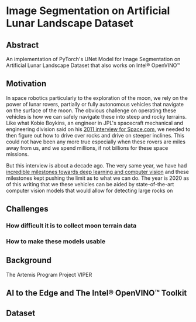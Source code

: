 # Image Segmentation on Artificial Lunar Landscape Dataset

## Abstract

An implementation of PyTorch's UNet Model for Image Segmentation on Artificial Lunar Landscape Dataset that also works on Intel® OpenVINO™


## Motivation

In space robotics particularly to the exploration of the moon, we rely on the power of lunar rovers, partially or fully autonomous vehicles that navigate on the surface of the moon. The obvious challenge on operating these vehicles is how we can safely navigate these into steep and rocky terrains. Like what Kobie Boykins, an engineer in JPL's spacecraft mechanical and engineering division said on his [2011 interview for Space.com](https://www.space.com/12482-moon-car-lunar-rover-apollo-15-legacy.html), we needed to then figure out how to drive over rocks and drive on steeper inclines. This could not have been any more true especially when these rovers are miles away from us, and we spend millions, if not billions for these space missions.

But this interview is about a decade ago. The very same year, we have had [incredible milestones towards deep learning and computer vision](forbes.com/sites/bernardmarr/2018/12/31/the-most-amazing-artificial-intelligence-milestones-so-far/#4968a43b7753) and these milestones kept pushing the limit as to what we can do. The year is 2020 as of this writing that we these vehicles can be aided by state-of-the-art computer vision models that would allow for detecting large rocks on 

## Challenges

### How difficult it is to collect moon terrain data

### How to make these models usable


## Background

The Artemis Program
Project VIPER


## AI to the Edge and The Intel® OpenVINO™ Toolkit





## Dataset

